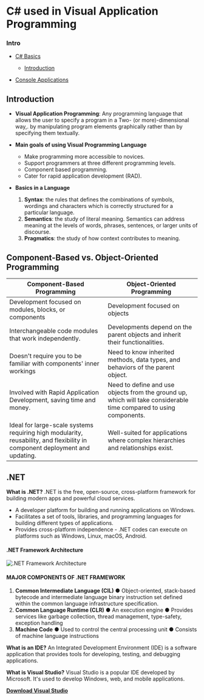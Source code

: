 # C# used in Visual Application Programming

### Intro
* [C# Basics](/Intro/)
  - [Introduction](./Intro/README.md)

* [Console Applications](/Console%20Applications/)
 

## Introduction 

- **Visual Application Programming**: Any programming language that allows the user to
specify a program in a Two- (or more)-dimensional way,.
by manipulating program elements graphically rather
than by specifying them textually.


- **Main goals of using Visual Programming Language**
    - Make programming more accessible to novices.
    - Support programmers at three different programming levels.
    - Component based programming.
    - Cater for rapid application development (RAD).

- **Basics in a Language**
    1. **Syntax**: the rules that defines the combinations of symbols, wordings
    and characters which is correctly structured for a particular language.
    2. **Semantics**: the study of literal meaning. Semantics can address
    meaning at the levels of words, phrases, sentences, or larger units of
    discourse.
    3. **Pragmatics**: the study of how context contributes to meaning.


## Component-Based vs. Object-Oriented Programming

| Component-Based Programming                                           | Object-Oriented Programming                                                 |
| --------------------------------------------------------------------- | ---------------------------------------------------------------------------- |
| Development focused on modules, blocks, or components                 | Development focused on objects                                               |
| Interchangeable code modules that work independently.                 | Developments depend on the parent objects and inherit their functionalities. |
| Doesn't require you to be familiar with components' inner workings    | Need to know inherited methods, data types, and behaviors of the parent object. |
| Involved with Rapid Application Development, saving time and money.   | Need to define and use objects from the ground up, which will take considerable time compared to using components. |
| Ideal for large-scale systems requiring high modularity, reusability, and flexibility in component deployment and updating. | Well-suited for applications where complex hierarchies and relationships exist. |

## .NET

**What is .NET?**
.NET is the free, open-source, cross-platform framework for building modern
apps and powerful cloud services.

- A developer platform for building and running applications on Windows.
- Facilitates a set of tools, libraries, and programming languages for
building different types of applications.
- Provides cross-platform independence - .NET codes can execute on platforms
such as Windows, Linux, macOS, Android.

#### .NET Framework Architecture

<img align="center" src="https://encrypted-tbn0.gstatic.com/images?q=tbn:ANd9GcSkNHzc8eBR6vNBR4KFUbONiWR2gInD95KZwA&s" alt=".NET Framework Architecture">

#### MAJOR COMPONENTS OF .NET FRAMEWORK

1. **Common Intermediate Language (CIL)**
● Object-oriented, stack-based bytecode and intermediate language binary
instruction set defined within the common language infrastructure
specification.
2. **Common Language Runtime (CLR)**
● An execution engine
● Provides services like garbage collection, thread management, type-safety,
exception handling
3. **Machine Code**
● Used to control the central processing unit
● Consists of machine language instructions

**What is an IDE?**
An Integrated Development Environment (IDE) is a software application that
provides tools for developing, testing, and debugging applications.

**What is Visual Studio?**
Visual Studio is a popular IDE developed by Microsoft. It's used to develop
Windows, web, and mobile applications.

[**Download Visual Studio**](https://visualstudio.microsoft.com/)



